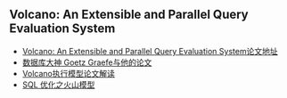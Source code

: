 ## Volcano: An Extensible and Parallel Query Evaluation System

- [Volcano: An Extensible and Parallel Query Evaluation System论文地址](https://paperhub.s3.amazonaws.com/dace52a42c07f7f8348b08dc2b186061.pdf)
- [数据库大神 Goetz Graefe与他的论文](https://link.zhihu.com/?target=https%3A//scholar.google.com/citations%3Fuser%3DpdDeRScAAAAJ%26hl%3Den)
- [Volcano执行模型论文解读](https://zhuanlan.zhihu.com/p/34220915)
- [SQL 优化之火山模型](https://zhuanlan.zhihu.com/p/219516250)
